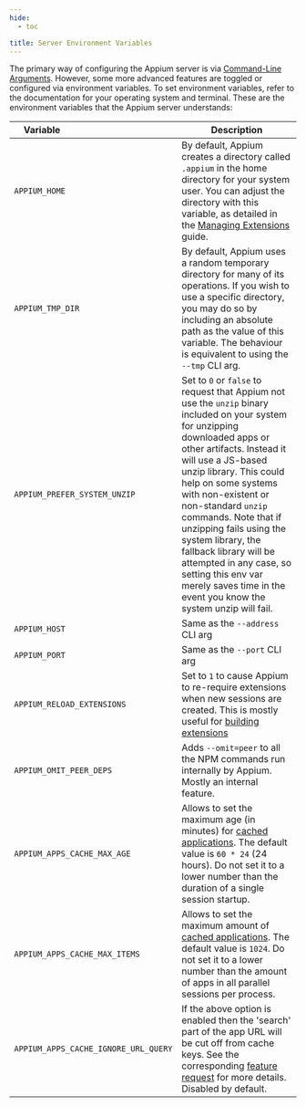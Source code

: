 ```yaml
---
hide:
  - toc

title: Server Environment Variables
---
```


The primary way of configuring the Appium server is via [Command-Line Arguments](./args.md). However, some more
advanced features are toggled or configured via environment variables. To set environment
variables, refer to the documentation for your operating system and terminal. These are the
environment variables that the Appium server understands:

| Variable&nbsp;&nbsp;&nbsp;&nbsp;&nbsp;&nbsp;&nbsp;&nbsp;&nbsp;&nbsp;&nbsp;&nbsp;&nbsp;&nbsp;&nbsp;&nbsp;&nbsp;&nbsp;&nbsp;&nbsp;&nbsp;&nbsp;&nbsp;&nbsp;&nbsp;&nbsp;&nbsp;&nbsp;&nbsp;&nbsp;&nbsp;&nbsp;&nbsp;&nbsp;&nbsp;&nbsp;&nbsp;&nbsp;&nbsp;&nbsp;&nbsp;&nbsp; | Description                                                                                                                                                                                                                                                                                                                                                                                                                                                                                                                                                |
| -------------------------------------------------------------------------------------------------------------------------------------------------------------------------------------------------------------------------------------------------------------------------------------------------------------------------------------------------------------------------------------------------------------------------------------------------------------------------------------------------------------------------------------------------------------------------------------------------------------------------------------------------------------------------------------------------------------------------------------------------------------------------------------------------------------------------------------------------------------------------------------------------------------------------------------------------------------------------------------------------------------------------------------------------------------------------------------------------------------------------------------------- | ---------------------------------------------------------------------------------------------------------------------------------------------------------------------------------------------------------------------------------------------------------------------------------------------------------------------------------------------------------------------------------------------------------------------------------------------------------------------------------------------------------------------------------------------------------- |
| `APPIUM_HOME`                                                                                                                                                                                                                                                                                                                                                                                                                                                                                                                                                                                                                                                                                                                                                                                                                                                                                                                                                                                                                                                                                                                                | By default, Appium creates a directory called `.appium` in the home directory for your system user. You can adjust the directory with this variable, as detailed in the [Managing Extensions](../../guides/managing-exts.md) guide.                                                                                                                                                                                                                                                                                        |
| `APPIUM_TMP_DIR`                                                                                                                                                                                                                                                                                                                                                                                                                                                                                                                                                                                                                                                                                                                                                                                                                                                                                                                                                                                                                                                                                                                             | By default, Appium uses a random temporary directory for many of its operations. If you wish to use a specific directory, you may do so by including an absolute path as the value of this variable. The behaviour is equivalent to using the `--tmp` CLI arg.                                                                                                                                                                                                                                             |
| `APPIUM_PREFER_SYSTEM_UNZIP`                                                                                                                                                                                                                                                                                                                                                                                                                                                                                                                                                                                                                                                                                                                                                                                                                                                                                                                                                                                                                                                                                                                 | Set to `0` or `false` to request that Appium not use the `unzip` binary included on your system for unzipping downloaded apps or other artifacts. Instead it will use a JS-based unzip library. This could help on some systems with non-existent or non-standard `unzip` commands. Note that if unzipping fails using the system library, the fallback library will be attempted in any case, so setting this env var merely saves time in the event you know the system unzip will fail. |
| `APPIUM_HOST`                                                                                                                                                                                                                                                                                                                                                                                                                                                                                                                                                                                                                                                                                                                                                                                                                                                                                                                                                                                                                                                                                                                                | Same as the `--address` CLI arg                                                                                                                                                                                                                                                                                                                                                                                                                                                                                                                            |
| `APPIUM_PORT`                                                                                                                                                                                                                                                                                                                                                                                                                                                                                                                                                                                                                                                                                                                                                                                                                                                                                                                                                                                                                                                                                                                                | Same as the `--port` CLI arg                                                                                                                                                                                                                                                                                                                                                                                                                                                                                                                               |
| `APPIUM_RELOAD_EXTENSIONS`                                                                                                                                                                                                                                                                                                                                                                                                                                                                                                                                                                                                                                                                                                                                                                                                                                                                                                                                                                                                                                                                                                                   | Set to `1` to cause Appium to re-require extensions when new sessions are created. This is mostly useful for [building extensions](../../developing/build-drivers.md)                                                                                                                                                                                                                                                                                                                                                                      |
| `APPIUM_OMIT_PEER_DEPS`                                                                                                                                                                                                                                                                                                                                                                                                                                                                                                                                                                                                                                                                                                                                                                                                                                                                                                                                                                                                                                                                                                                      | Adds `--omit=peer` to all the NPM commands run internally by Appium. Mostly an internal feature.                                                                                                                                                                                                                                                                                                                                                                                                                           |
| `APPIUM_APPS_CACHE_MAX_AGE`                                                                                                                                                                                                                                                                                                                                                                                                                                                                                                                                                                                                                                                                                                                                                                                                                                                                                                                                                                                                                                                                                                                  | Allows to set the maximum age (in minutes) for [cached applications](../../guides/caching.md). The default value is `60 * 24` (24 hours). Do not set it to a lower number than the duration of a single session startup.                                                                                                                                                                                                                                             |
| `APPIUM_APPS_CACHE_MAX_ITEMS`                                                                                                                                                                                                                                                                                                                                                                                                                                                                                                                                                                                                                                                                                                                                                                                                                                                                                                                                                                                                                                                                                                                | Allows to set the maximum amount of [cached applications](../../guides/caching.md). The default value is `1024`. Do not set it to a lower number than the amount of apps in all parallel sessions per process.                                                                                                                                                                                                                                                                                             |
| `APPIUM_APPS_CACHE_IGNORE_URL_QUERY`                                                                                                                                                                                                                                                                                                                                                                                                                                                                                                                                                                                                                                                                                                                                                                                                                                                                                                                                                                                                                                                                                                         | If the above option is enabled then the 'search' part of the app URL will be cut off from cache keys. See the corresponding [feature request](https://discuss.appium.io/t/regarding-app-caching-when-using-aws-s3-presigned-urls/42713) for more details. Disabled by default.                                                                                                                                                                                                                             |
